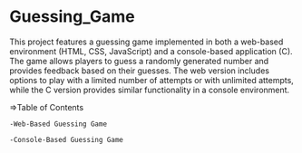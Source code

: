 # Guessing_Game
This project features a guessing game implemented in both a web-based environment (HTML, CSS, JavaScript) and a console-based application (C). The game allows players to guess a randomly generated number and provides feedback based on their guesses. The web version includes options to play with a limited number of attempts or with unlimited attempts, while the C version provides similar functionality in a console environment.

=>Table of Contents

    -Web-Based Guessing Game
    
    -Console-Based Guessing Game
